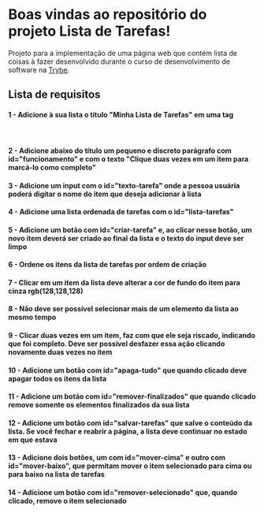 # Boas vindas ao repositório do projeto Lista de Tarefas!

Projeto para a implementação de uma página web que contém lista de coisas à fazer desenvolvido durante o curso de desenvolvimento de software na [Trybe](https://www.betrybe.com/).

## Lista de requisitos

#### 1 - Adicione à sua lista o título "Minha Lista de Tarefas" em uma tag <header>
#### 2 - Adicione abaixo do título um pequeno e discreto parágrafo com id="funcionamento" e com o texto "Clique duas vezes em um item para marcá-lo como completo"
#### 3 - Adicione um input com o id="texto-tarefa" onde a pessoa usuária poderá digitar o nome do item que deseja adicionar à lista
#### 4 - Adicione uma lista ordenada de tarefas com o id="lista-tarefas"
#### 5 - Adicione um botão com id="criar-tarefa" e, ao clicar nesse botão, um novo item deverá ser criado ao final da lista e o texto do input deve ser limpo
#### 6 - Ordene os itens da lista de tarefas por ordem de criação
#### 7 - Clicar em um item da lista deve alterar a cor de fundo do item para cinza rgb(128,128,128)
#### 8 - Não deve ser possível selecionar mais de um elemento da lista ao mesmo tempo
#### 9 - Clicar duas vezes em um item, faz com que ele seja riscado, indicando que foi completo. Deve ser possível desfazer essa ação clicando novamente duas vezes no item
#### 10 - Adicione um botão com id="apaga-tudo" que quando clicado deve apagar todos os itens da lista
#### 11 - Adicione um botão com id="remover-finalizados" que quando clicado remove **somente** os elementos finalizados da sua lista
#### 12 - Adicione um botão com id="salvar-tarefas" que salve o conteúdo da lista. Se você fechar e reabrir a página, a lista deve continuar no estado em que estava
#### 13 - Adicione dois botões, um com id="mover-cima" e outro com id="mover-baixo", que permitam mover o item selecionado para cima ou para baixo na lista de tarefas
#### 14 - Adicione um botão com id="remover-selecionado" que, quando clicado, remove o item selecionado
